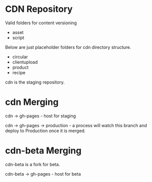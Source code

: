 CDN Repository
===============

Valid folders for content versioning
- asset
- script

Below are just placeholder folders for cdn directory structure.
- circular
- clientupload
- product
- recipe

cdn is the staging repository.

cdn Merging
===========
cdn -> gh-pages - host for staging

cdn -> gh-pages -> production - a process will watch this branch and deploy to Production once it is merged.

cdn-beta Merging
================
cdn-beta is a fork for beta.

cdn-beta -> gh-pages - host for beta

